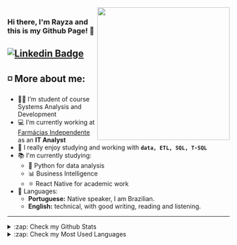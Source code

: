 <img align="right" width="300" height="300" src="https://image.freepik.com/free-vector/qa-tester-developmental-kit-analyzing-binary-code-close-inspection-coding-checking-open-script-website-administration-reaffirming-quality-vector-isolated-concept-metaphor-illustration_335657-4306.jpg">

### Hi there, I'm Rayza and this is my Github Page! 👋

[![Linkedin Badge](https://img.shields.io/badge/-LinkedIn-blue?style=for-the-badge&logo=Linkedin&logoColor=white)](https://www.linkedin.com/in/rayzawilma/) 
---
 ## ◽ More about me:

- 👩‍💻 I’m student of course Systems Analysis and Development
- 💻 I’m currently working at [Farmácias Independente](https://farmaciasindependente.com.br/#/) as an **IT Analyst**
- 💜 I really enjoy studying and working with **`data, ETL, SQL, T-SQL`**
- 📚 I'm currently studying:
    - 🐍 Python for data analysis 
    - 📊 Business Intelligence
    - ⚛️ React Native for academic work
- 📍 Languages:
    - **Portuguese:** Native speaker, I am Brazilian.
    - **English:** technical, with good writing, reading and listening.


---

<details>
  <summary>:zap: Check my Github Stats</summary>
  <img align="left" alt="Fl4m3x's Github Stats" src="https://github-readme-stats.fl4m3x.vercel.app/api?username=rayzawilma&show_icons=true&theme=dracula" />
</details>
<details>
  <summary>:zap: Check my Most Used Languages</summary>
  <img align="left" src="https://github-readme-stats.vercel.app/api/top-langs/?username=rayzawilma&layout=compact&hide=html" alt="fl4m3x" />
</details>
